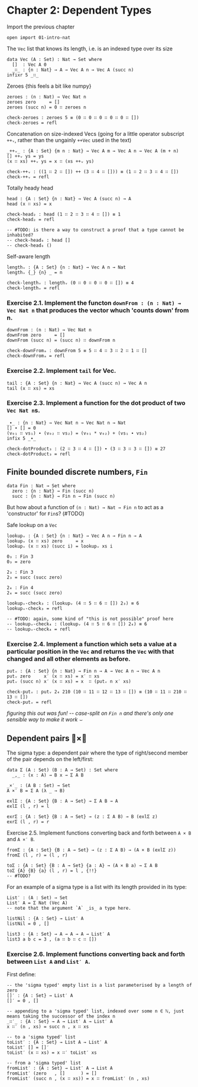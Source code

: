 # Chapter 2: Dependent Types

Import the previous chapter
```
open import 01-intro-nat
```

The `Vec` list that knows its length, i.e. is an indexed type over its size
```
data Vec (A : Set) : Nat → Set where
  []  : Vec A 0
  _∷_ : {n : Nat} → A → Vec A n → Vec A (succ n)
infixr 5 _∷_
```

Zeroes {this feels a bit like numpy}
```
zeroes : (n : Nat) → Vec Nat n
zeroes zero     = []
zeroes (succ n) = 0 ∷ zeroes n

check-zeroes : zeroes 5 ≡ (0 ∷ 0 ∷ 0 ∷ 0 ∷ 0 ∷ [])
check-zeroes = refl
```

Concatenation on size-indexed Vecs (going for a little operator subscript `++ᵥ`, rather than the ungainly `++Vec` used in the text)
```
_++ᵥ_ : {A : Set} {m n : Nat} → Vec A m → Vec A n → Vec A (m + n)
[] ++ᵥ ys = ys
(x ∷ xs) ++ᵥ ys = x ∷ (xs ++ᵥ ys)

check-++ᵥ : ((1 ∷ 2 ∷ []) ++ (3 ∷ 4 ∷ [])) ≡ (1 ∷ 2 ∷ 3 ∷ 4 ∷ [])
check-++ᵥ = refl
```

Totally heady head
```
head : {A : Set} {n : Nat} → Vec A (succ n) → A
head (x ∷ xs) = x

check-head₂ : head (1 ∷ 2 ∷ 3 ∷ 4 ∷ []) ≡ 1
check-head₂ = refl

-- #TODO: is there a way to construct a proof that a type cannot be inhabited?
-- check-head₀ : head []
-- check-head₀ ()
```

Self-aware length
```
lengthᵥ : {A : Set} {n : Nat} → Vec A n → Nat
lengthᵥ {_} {n} _ = n

check-lengthᵥ : lengthᵥ (0 ∷ 0 ∷ 0 ∷ 0 ∷ []) ≡ 4
check-lengthᵥ = refl
```

### Exercise 2.1. Implement the functon `downFrom : (n : Nat) → Vec Nat n` that produces the vector whuch 'counts down' from n.
```
downFrom : (n : Nat) → Vec Nat n
downFrom zero     = []
downFrom (succ n) = (succ n) ∷ downFrom n

check-downFromₐ : downFrom 5 ≡ 5 ∷ 4 ∷ 3 ∷ 2 ∷ 1 ∷ []
check-downFromₐ = refl
```

### Exercise 2.2. Implement `tail` for Vec.
```
tail : {A : Set} {n : Nat} → Vec A (succ n) → Vec A n
tail (x ∷ xs) = xs
```

### Exercise 2.3. Implement a function for the dot product of two `Vec Nat n`s.
```
_∙_ : {n : Nat} → Vec Nat n → Vec Nat n → Nat
[] ∙ [] = 0
(v₀₁ ∷ vs₁) ∙ (v₀₂ ∷ vs₂) = (v₀₁ * v₀₂) + (vs₁ ∙ vs₂)
infix 5 _∙_

check-dotProduct₃ : (2 ∷ 3 ∷ 4 ∷ []) ∙ (3 ∷ 3 ∷ 3 ∷ []) ≡ 27
check-dotProduct₃ = refl

```


## Finite bounded discrete numbers, `Fin`
```
data Fin : Nat → Set where
  zero : {n : Nat} → Fin (succ n)
  succ : {n : Nat} → Fin n → Fin (succ n)
```
But how about a function of `(n : Nat) → Nat → Fin n` to act as a 'constructor' for `Fin`s? (#TODO)

Safe lookup on a `Vec`
```
lookupᵥ : {A : Set} {n : Nat} → Vec A n → Fin n → A
lookupᵥ (x ∷ xs) zero     = x
lookupᵥ (x ∷ xs) (succ i) = lookupᵥ xs i

0₃ : Fin 3
0₃ = zero

2₃ : Fin 3
2₃ = succ (succ zero)

2₄ : Fin 4
2₄ = succ (succ zero)

lookupᵥ-check₃ : (lookupᵥ (4 ∷ 5 ∷ 6 ∷ []) 2₃) ≡ 6
lookupᵥ-check₃ = refl

-- #TODO: again, some kind of "this is not possible" proof here
-- lookupᵥ-check₄ : (lookupᵥ (4 ∷ 5 ∷ 6 ∷ []) 2₄) ≡ 6
-- lookupᵥ-check₄ = refl

```

### Exercise 2.4. Implement a function which sets a value at a particular position in the `Vec` and returns the `Vec` with that changed and all other elements as before.
```
putᵥ : {A : Set} {n : Nat} → Fin n → A → Vec A n → Vec A n
putᵥ zero     x′ (x ∷ xs) = x′ ∷ xs
putᵥ (succ n) x′ (x ∷ xs) = x  ∷ (putᵥ n x′ xs)

check-putᵥ : putᵥ 2₄ 210 (10 ∷ 11 ∷ 12 ∷ 13 ∷ []) ≡ (10 ∷ 11 ∷ 210 ∷ 13 ∷ [])
check-putᵥ = refl
```
_figuring this out was fun! -- case-split on `Fin n` and there's only one sensible way to make it work ⌣_

## Dependent pairs 🍎×🍐
The sigma type: a dependent pair where the type of right/second member of the pair depends on the left/first:
```
data Σ (A : Set) (B : A → Set) : Set where
  _,_ : (x : A) → B x → Σ A B

_×′_ : (A B : Set) → Set
A ×′ B = Σ A (λ _ → B)

exlΣ : {A : Set} {B : A → Set} → Σ A B → A
exlΣ (l , r) = l

exrΣ : {A : Set} {B : A → Set} → (z : Σ A B) → B (exlΣ z)
exrΣ (l , r) = r

```


Exercise 2.5. Implement functions converting back and forth between `A × B` and `A ×′ B`.
```
fromΣ : {A : Set} {B : A → Set} → (z : Σ A B) → (A × B (exlΣ z))
fromΣ (l , r) = (l , r)

toΣ : {A : Set} {B : A → Set} {a : A} → (A × B a) → Σ A B
toΣ {A} {B} {a} (l , r) = l , {!!}
-- #TODO?

```


For an example of a sigma type is a list with its length provided in its type:
```
List′ : (A : Set) → Set
List′ A = Σ Nat (Vec A)
-- note that the argument `A` _is_ a type here.

listNil : {A : Set} → List′ A
listNil = 0 , []

list3 : {A : Set} → A → A → A → List′ A
list3 a b c = 3 , (a ∷ b ∷ c ∷ [])

```

### Exercise 2.6. Implement functions converting back and forth between `List A` and `List′ A`.
First define:
```
-- the 'sigma typed' empty list is a list parameterised by a length of zero
[]′ : {A : Set} → List′ A
[]′ = 0 , []

-- appending to a 'sigma typed' list, indexed over some n ∈ ℕ, just means taking the successor of the index n
_∷′_ : {A : Set} → A → List′ A → List′ A
x ∷′ (n , xs) = succ n , x ∷ xs

-- to a 'sigma typed' list
toList′ : {A : Set} → List A → List′ A
toList′ [] = []′
toList′ (x ∷ xs) = x ∷′ toList′ xs

-- from a 'sigma typed' list
fromList′ : {A : Set} → List′ A → List A
fromList′ (zero   , []      ) = []
fromList′ (succ n , (x ∷ xs)) = x ∷ fromList′ (n , xs)
```


